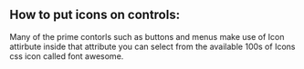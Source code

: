 ## How to put icons on controls:
   Many of the prime contorls such as buttons and menus make use of Icon attirbute
   inside that attribute you can select from the available 100s of Icons 
   css icon called font awesome.
